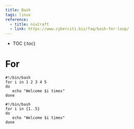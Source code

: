 ```yaml
---
title: Bash
tags: linux
reference:
  - title: nixCraft
  - link: https://www.cyberciti.biz/faq/bash-for-loop/
---
```


* TOC 
{:toc}

# For

<pre><code class="bash">#!/bin/bash
for i in 1 2 3 4 5
do
   echo "Welcome $i times"
done
</code></pre>

<pre><code class="bash">#!/bin/bash
for i in {1..5}
do
   echo "Welcome $i times"
done
</code></pre>